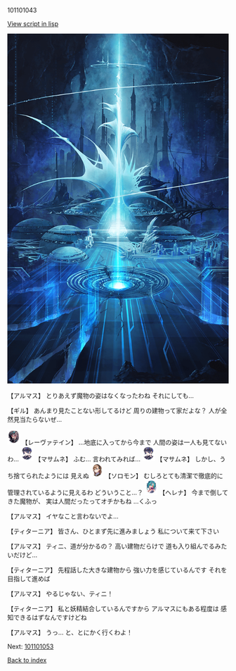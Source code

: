 101101043

[View script in lisp](../scripts/101101043.txt)

![profound.png](../images/backgrounds/profound.png)

【アルマス】
とりあえず魔物の姿はなくなったわね
それにしても…

【ギル】
あんまり見たことない形してるけど
周りの建物って家だよな？
人が全然見当たらないぜ…

<img src="../images/units/3100211.png" alt="3100211.png" height="34"/>
【レーヴァテイン】
…地底に入ってから今まで
人間の姿は一人も見てないわ…

<img src="../images/units/3100111.png" alt="3100111.png" height="34"/>
【マサムネ】
ふむ…
言われてみれば…

<img src="../images/units/3100111.png" alt="3100111.png" height="34"/>
【マサムネ】
しかし、うち捨てられたようには
見えぬ

<img src="../images/units/3503111.png" alt="3503111.png" height="34"/>
【ソロモン】
むしろとても清潔で徹底的に
管理されているように見えるわ
どういうこと…？

<img src="../images/units/3302811.png" alt="3302811.png" height="34"/>
【ヘレナ】
今まで倒してきた魔物が、
実は人間だったってオチかもね
…くふっ

【アルマス】
イヤなこと言わないでよ…

【ティターニア】
皆さん、ひとまず先に進みましょう
私について来て下さい

【アルマス】
ティニ、道が分かるの？
高い建物だらけで
道も入り組んでるみたいだけど…

【ティターニア】
先程話した大きな建物から
強い力を感じているんです
それを目指して進めば

【アルマス】
やるじゃない、ティニ！

【ティターニア】
私と妖精結合しているんですから
アルマスにもある程度は
感知できるはずなんですけどね

【アルマス】
うっ…
と、とにかく行くわよ！

Next: [101101053](101101053.md)

[Back to index](index.md)
